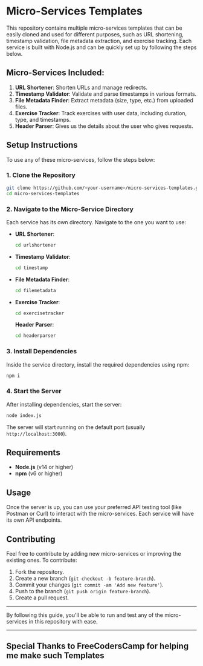 # Micro-Services Templates

This repository contains multiple micro-services templates that can be easily cloned and used for different purposes, such as URL shortening, timestamp validation, file metadata extraction, and exercise tracking. Each service is built with Node.js and can be quickly set up by following the steps below.

## Micro-Services Included:
1. **URL Shortener**: Shorten URLs and manage redirects.
2. **Timestamp Validator**: Validate and parse timestamps in various formats.
3. **File Metadata Finder**: Extract metadata (size, type, etc.) from uploaded files.
4. **Exercise Tracker**: Track exercises with user data, including duration, type, and timestamps.
5. **Header Parser**: Gives us the details about the user who gives requests.

## Setup Instructions

To use any of these micro-services, follow the steps below:

### 1. Clone the Repository
```bash
git clone https://github.com/<your-username>/micro-services-templates.git
cd micro-services-templates
```

### 2. Navigate to the Micro-Service Directory
Each service has its own directory. Navigate to the one you want to use:

- **URL Shortener**:
  ```bash
  cd urlshortener
  ```

- **Timestamp Validator**:
  ```bash
  cd timestamp
  ```

- **File Metadata Finder**:
  ```bash
  cd filemetadata
  ```

- **Exercise Tracker**:
  ```bash
  cd exercisetracker
  ```
  **Header Parser**:
  ```bash
  cd headerparser
  ```

### 3. Install Dependencies
Inside the service directory, install the required dependencies using npm:

```bash
npm i
```

### 4. Start the Server
After installing dependencies, start the server:

```bash
node index.js
```

The server will start running on the default port (usually `http://localhost:3000`).

## Requirements
- **Node.js** (v14 or higher)
- **npm** (v6 or higher)

## Usage
Once the server is up, you can use your preferred API testing tool (like Postman or Curl) to interact with the micro-services. Each service will have its own API endpoints.

## Contributing
Feel free to contribute by adding new micro-services or improving the existing ones. To contribute:
1. Fork the repository.
2. Create a new branch (`git checkout -b feature-branch`).
3. Commit your changes (`git commit -am 'Add new feature'`).
4. Push to the branch (`git push origin feature-branch`).
5. Create a pull request.

---

By following this guide, you'll be able to run and test any of the micro-services in this repository with ease.

----
Special Thanks to FreeCodersCamp for helping me make such Templates
----
